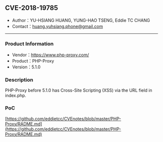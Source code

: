 ## CVE-2018-19785

- Author：YU-HSIANG HUANG, YUNG-HAO TSENG, Eddie TC CHANG
- Contact：huang.yuhsiang.phone@gmail.com

---

### Product Information

- Vendor：https://www.php-proxy.com/
- Product：PHP-Proxy
- Version：5.1.0

### Description

PHP-Proxy before 5.1.0 has Cross-Site Scripting (XSS) via the URL field in index.php.

### PoC

[https://github.com/eddietcc/CVEnotes/blob/master/PHP-Proxy/RADME.md](https://github.com/eddietcc/CVEnotes/blob/master/PHP-Proxy/RADME.md)